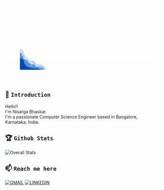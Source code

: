 <img src="github_banner.gif" width="10000" height="250"/>
<!-- ![Banner](github_banner.gif) -->

## 👋 `Introduction`

Hello!!<br/>
I'm Nisarga Bhaskar.<br/>
I'm a passionate Computer Science Engineer based in Bangalore, Karnataka, India.
<br/> 
   
## 🏆 `Github Stats`

![Overall Stats](https://github-readme-stats.vercel.app/api?username=nisargabhaskar&count_private=true&show_icons=true)

## 📫 `Reach me here`

[![GMAIL](https://img.shields.io/badge/Gmail-D14836?style=for-the-badge&logo=gmail&logoColor=white)](mailto:nisarga.bhaskar02@gmail.com)
[![LINKEDIN](https://img.shields.io/badge/LinkedIn-0077B5?style=for-the-badge&logo=linkedin&logoColor=white)](https://www.linkedin.com/in/nisargabhaskar/)
